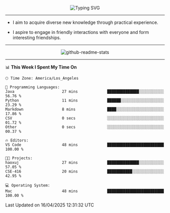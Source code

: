 <p align="center">
  <img src="https://readme-typing-svg.demolab.com?font=Fira+Code&weight=500&size=32&duration=2500&pause=1600&center=true&vCenter=true&random=false&width=1024&height=64&lines=Hi+there+%F0%9F%91%8B;I'm+delighted+you+could+make+it+here+%F0%9F%8E%89;I'm+Harry%2C+a+college+student+still+finding+my+way" alt="Typing SVG" />
</p>


---


- I aim to acquire diverse new knowledge through practical experience.

- I aspire to engage in friendly interactions with everyone and form interesting friendships.


---


<p align="center">
  <img src="https://github-readme-stats.vercel.app/api?username=Harry-Jing&show_icons=true" alt="github-readme-stats"/>
</p>


---

<!--START_SECTION:waka-->
📊 **This Week I Spent My Time On** 

```text
🕑︎ Time Zone: America/Los_Angeles

💬 Programming Languages: 
Java                     27 mins             ██████████████░░░░░░░░░░░   56.76 % 
Python                   11 mins             ██████░░░░░░░░░░░░░░░░░░░   23.29 % 
Markdown                 8 mins              ████░░░░░░░░░░░░░░░░░░░░░   17.86 % 
CSV                      0 secs              ░░░░░░░░░░░░░░░░░░░░░░░░░   01.72 % 
Other                    0 secs              ░░░░░░░░░░░░░░░░░░░░░░░░░   00.37 % 

🔥 Editors: 
VS Code                  48 mins             █████████████████████████   100.00 % 

🐱‍💻 Projects: 
haoxuj                   27 mins             ██████████████░░░░░░░░░░░   57.05 % 
CSE-416                  20 mins             ███████████░░░░░░░░░░░░░░   42.95 % 

💻 Operating System: 
Mac                      48 mins             █████████████████████████   100.00 % 
```


 Last Updated on 16/04/2025 12:31:32 UTC
<!--END_SECTION:waka-->

